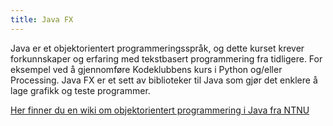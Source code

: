 ```yaml
---
title: Java FX
---
```


Java er et objektorientert programmeringsspråk, og dette kurset krever forkunnskaper og erfaring med
tekstbasert programmering fra tidligere. For eksempel ved å gjennomføre Kodeklubbens kurs i Python og/eller
Processing. Java FX er et sett av biblioteker til Java som gjør det enklere å lage grafikk og teste programmer.

[Her finner du en wiki om objektorientert programmering i Java fra NTNU](https://www.ntnu.no/wiki/display/tdt4100/Faginnhold)